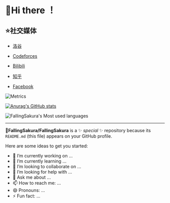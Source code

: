 # 🎈Hi there ！

## ⭐社交媒体

- [洛谷](https://www.luogu.com.cn/user/773503#main)

- [Codeforces](https://codeforces.com/profile/Falling_Sakura)

- [Bilibili](https://space.bilibili.com/1722315602)

- [知乎](https://www.zhihu.com/people/fsimh)

- [Facebook](https://www.facebook.com/profile.php?id=100070990843778)

![Metrics](https://metrics.lecoq.io/FallingSakura?template=classic&base=header%2C%20activity%2C%20community%2C%20repositories%2C%20metadata&base.indepth=false&base.hireable=false&base.skip=false&config.timezone=Asia%2FShanghai)

[![Anurag's GitHub stats](https://github-readme-stats.vercel.app/api?username=FallingSakura)](https://github.com/FallingSakura/github-readme-stats)

![FallingSakura's Most used languages](https://github-readme-stats.vercel.app/api/top-langs?username=FallingSakura&show_icons=true&count_private=true&hide_border=true&theme=gotham)

---

**🍥FallingSakura/FallingSakura** is a ✨ _special_ ✨ repository because its `README.md` (this file) appears on your GitHub profile.

Here are some ideas to get you started:

- 🔭 I’m currently working on ...
- 🌱 I’m currently learning ...
- 👯 I’m looking to collaborate on ...
- 🤔 I’m looking for help with ...
- 💬 Ask me about ...
- 📫 How to reach me: ...
- 😄 Pronouns: ...
- ⚡ Fun fact: ...
